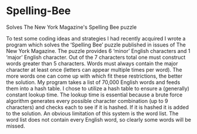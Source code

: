 # Spelling-Bee 
Solves The New York Magazine's Spelling Bee puzzle

To test some coding ideas and strategies I had recently acquired I wrote a program which solves the ‘Spelling Bee’ puzzle published in issues of The New York Magazine. The puzzle provides 6 ‘minor’ English characters and 1 ‘major’ English character. Out of the 7 characters total one must construct words greater than 5 characters. Words must always contain the major character at least once (letters can appear multiple times per word). The more words one can come up with which fit these restrictions, the better the solution. 
My program takes a list of 70,000 English words and feeds them into a hash table. I chose to utilize a hash table to ensure a (generally) constant lookup time. The lookup time is essential because a brute force algorithm generates every possible character combination (up to 9 characters) and checks each to see if it is hashed. If it is hashed it is added to the solution. 
An obvious limitation of this system is the word list. The word list does not contain every English word, so clearly some words will be missed.   
 

